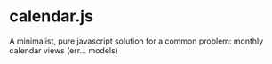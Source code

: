 calendar.js
===========

A minimalist, pure javascript solution for a common problem: monthly calendar views (err... models)
